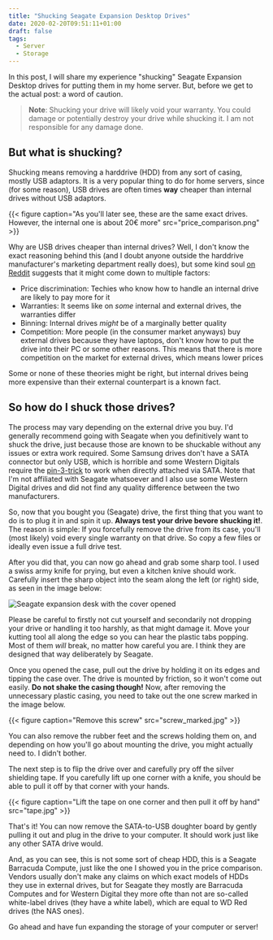 ```yaml
---
title: "Shucking Seagate Expansion Desktop Drives"
date: 2020-02-20T09:51:11+01:00
draft: false
tags:
  - Server
  - Storage
---
```


In this post, I will share my experience "shucking" Seagate Expansion Desktop drives for putting
them in my home server. But, before we get to the actual post: a word of caution.

> **Note**: Shucking your drive will likely void your warranty. You could damage or potentially
> destroy your drive while shucking it. I am not responsible for any damage done.

## But what is shucking?

Shucking means removing a harddrive (HDD) from any sort of casing, mostly USB adaptors. It is a very
popular thing to do for home servers, since (for some reason), USB drives are often times **way**
cheaper than internal drives without USB adaptors.

{{< figure caption="As you'll later see, these are the same exact drives. However, the internal one is about 20€ more" src="price_comparison.png" >}}

Why are USB drives cheaper than internal drives? Well, I don't know the exact reasoning behind this
(and I doubt anyone outside the harddrive manufacturer's marketing department really does), but some
kind soul
[on Reddit](https://www.reddit.com/r/buildapc/comments/7fjw0x/why_are_external_hard_drives_generally_cheaper/)
suggests that it might come down to multiple factors:

* Price discrimination: Techies who know how to handle an internal drive are likely to pay more for
    it
* Warranties: It seems like on _some_ internal and external drives, the warranties differ
* Binning: Internal drives _might_ be of a marginally better quality
* Competition: More people (in the consumer market anyways) buy external drives because they have
    laptops, don't know how to put the drive into their PC or some other reasons. This means that
    there is more competition on the market for external drives, which means lower prices

Some or none of these theories might be right, but internal drives being more expensive than their
external counterpart is a known fact.

## So how do I shuck those drives?

The process may vary depending on the external drive you buy. I'd generally recommend going with
Seagate when you definitively want to shuck the drive, just because those are known to be shuckable
without any issues or extra work required. Some Samsung drives don't have a SATA connector but only
USB, which is horrible and some Western Digitals require the
[pin-3-trick](https://www.instructables.com/id/How-to-Fix-the-33V-Pin-Issue-in-White-Label-Disks-/)
to work when directly attached via SATA.
Note that I'm not affiliated with Seagate whatsoever and I also use some Western Digital drives and
did not find any quality difference between the two manufacturers.

So, now that you bought you (Seagate) drive, the first thing that you want to do is to plug it in
and spin it up. **Always test your drive bevore shucking it!**. The reason is simple: If you
forcefully remove the drive from its case, you'll (most likely) void every single warranty on that
drive. So copy a few files or ideally even issue a full drive test.

After you did that, you can now go ahead and grab some sharp tool. I used a swiss army knife for
prying, but even a kitchen knive should work. Carefully insert the sharp object into the seam along
the left (or right) side, as seen in the image below:

![Seagate expansion desk with the cover opened](/shucking-seagate/case.jpg)

Please be careful to firstly not cut yourself and secondarily not dropping your drive or handling it
too harshly, as that might damage it. Move your kutting tool all along the edge so you can hear the
plastic tabs popping. Most of them _will_ break, no matter how careful you are. I think they are
designed that way deliberately by Seagate.

Once you opened the case, pull out the drive by holding it on its edges and tipping the case over.
The drive is mounted by friction, so it won't come out easily. **Do not shake the casing though!**
Now, after removing the unnecessary plastic casing, you need to take out the one screw marked in the
image below.

{{< figure caption="Remove this screw" src="screw_marked.jpg" >}}

You can also remove the rubber feet and the screws holding them on, and depending on how you'll go
about mounting the drive, you might actually need to. I didn't bother.

The next step is to flip the drive over and carefully pry off the silver shielding tape. If you
carefully lift up one corner with a knife, you should be able to pull it off by that corner with
your hands.

{{< figure caption="Lift the tape on one corner and then pull it off by hand" src="tape.jpg" >}}

That's it! You can now remove the SATA-to-USB doughter board by gently pulling it out and plug in
the drive to your computer.
It should work just like any other SATA drive would.

And, as you can see, this is not some sort of cheap HDD, this is a Seagate Barracuda Compute, just
like the one I showed you in the price comparison. Vendors usually don't make any claims on which
exact models of HDDs they use in external drives, but for Seagate they mostly are Barracuda Computes
and for Western Digital they more ofte than not are so-called white-label drives (they have a white
label), which are equal to WD Red drives (the NAS ones).

Go ahead and have fun expanding the storage of your computer or server!


